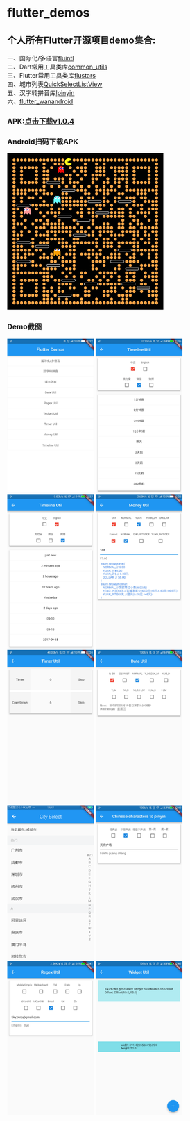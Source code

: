 # flutter_demos
## 个人所有Flutter开源项目demo集合:  
一、国际化/多语言[fluintl](https://github.com/flutterchina/lpinyin)  
二、Dart常用工具类库[common_utils](https://github.com/Sky24n/common_utils)  
三、Flutter常用工具类库[flustars](https://github.com/Sky24n/flustars)  
四、城市列表[QuickSelectListView](https://github.com/flutterchina/flukit)  
五、汉字转拼音库[lpinyin](https://github.com/flutterchina/lpinyin)  
六、[flutter_wanandroid](https://github.com/Sky24n/flutter_wanandroid)


### APK:[点击下载v1.0.4](https://raw.githubusercontent.com/Sky24n/LDocuments/master/AppStore/flutter_demos.apk)

### Android扫码下载APK
  ![](https://github.com/Sky24n/LDocuments/blob/master/AppImgs/flutter_demos/qrcode.png)

###  Demo截图
<img src="https://github.com/Sky24n/LDocuments/blob/master/AppImgs/flutter_demos/flutter_demos_home.jpg" width="200">   
<img src="https://github.com/Sky24n/LDocuments/blob/master/AppImgs/flutter_demos/Screenshot_20181003-234414.jpg" width="200">   <img src="https://github.com/Sky24n/LDocuments/blob/master/AppImgs/flutter_demos/Screenshot_20181003-211011.jpg" width="200">   <img src="https://github.com/Sky24n/LDocuments/blob/master/AppImgs/flutter_demos/Screenshot_20180930-012302.jpg" width="200">  
<img src="https://github.com/Sky24n/LDocuments/blob/master/AppImgs/flutter_demos/Screenshot_20180930-012431.jpg" width="200">  <img src="https://github.com/Sky24n/LDocuments/blob/master/AppImgs/flutter_demos/Screenshot_20180919-231618.jpg" width="200">   <img src="https://github.com/Sky24n/LDocuments/blob/master/AppImgs/flutter_demos/Screenshot_20180926-144840.png" width="200">  
<img src="https://github.com/Sky24n/LDocuments/blob/master/AppImgs/flutter_demos/Screenshot_20180919-224204.jpg" width="200">   <img src="https://github.com/Sky24n/LDocuments/blob/master/AppImgs/flutter_demos/Screenshot_20180919-224146.jpg" width="200">   <img src="https://github.com/Sky24n/LDocuments/blob/master/AppImgs/flutter_demos/Screenshot_20180919-224231.jpg" width="200">  
